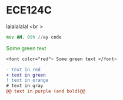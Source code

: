 # ECE124C
lalalalalal <br \>

```asm
mov AH, 09h //ay code
```
<span style="color: green"> Some green text </span>
```css
<font color="red"> Some green text </font>
```
```diff
- text in red
+ text in green
! text in orange
# text in gray
@@ text in purple (and bold)@@
```
